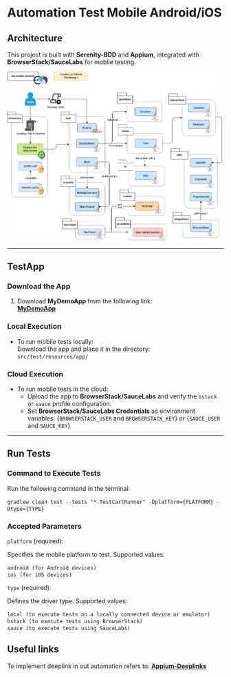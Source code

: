 # Automation Test Mobile Android/iOS

## Architecture

This project is built with **Serenity-BDD** and **Appium**, integrated with **BrowserStack/SauceLabs** for mobile testing.

![Architecture](docs/arq-aut-mobile-serenity.jpg)

---

## TestApp

### Download the App

1. Download **MyDemoApp** from the following link:  
   [**MyDemoApp**](https://github.com/saucelabs/my-demo-app-rn/releases/)

### Local Execution

- To run mobile tests locally:  
  Download the app and place it in the directory:  
  `src/test/resources/app/`

### Cloud Execution

- To run mobile tests in the cloud:  
  - Upload the app to **BrowserStack/SauceLabs** and verify the `bstack` or `sauce` profile configuration.
  - Set **BrowserStack/SauceLabs Credentials** as environment variables: {`BROWSERSTACK_USER` and `BROWSERSTACK_KEY`} or {`SAUCE_USER` and `SAUCE_KEY`}

---

## Run Tests

### Command to Execute Tests

Run the following command in the terminal:

```
gradlew clean test --tests "*.TestCartRunner" -Dplatform={PLATFORM} -Dtype={TYPE}
```

### Accepted Parameters

`platform` (required):

Specifies the mobile platform to test. Supported values:

```
android (for Android devices)
ios (for iOS devices)
```

`type` (required):

Defines the driver type. Supported values:

```
local (to execute tests on a locally connected device or emulator)
bstack (to execute tests using BrowserStack)
sauce (to execute tests using SauceLabs)
```

## Useful links

To implement deeplink in out automation refers to: [**Appium-Deeplinks**](https://github.com/LucySuslova/appium-deeplinks)